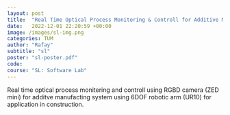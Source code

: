 ```yaml
---
layout: post
title:  "Real Time Optical Process Monitering & Controll for Additive Manufacturing"
date:   2022-12-01 22:20:59 +00:00
image: /images/sl-img.png
categories: TUM
author: "Rafay"
subtitle: "sl"
poster: "sl-poster.pdf" 
code:
course: "SL: Software Lab"
---
```


Real time optical process monitering and controll using RGBD camera (ZED mini) for additve manufacting system using 6DOF robotic arm (UR10) for application in construction.